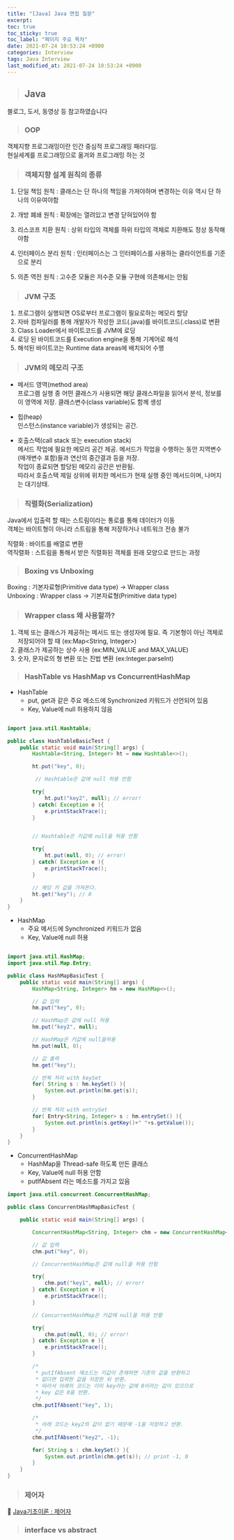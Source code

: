 ```yaml
---
title: "[Java] Java 면접 질문"
excerpt:
toc: true
toc_sticky: true
toc_label: "페이지 주요 목차"
date: 2021-07-24 10:53:24 +0900
categories: Interview
tags: Java Interview
last_modified_at: 2021-07-24 10:53:24 +0900
---
```


>## Java  

블로그, 도서, 동영상 등 참고하였습니다  

>### OOP

객체지향 프로그래밍이란 인간 중심적 프로그래밍 패러다임.  
현실세계를 프로그래밍으로 옮겨와 프로그래밍 하는 것  

>### 객체지향 설계 원칙의 종류  

1. 단일 책임 원칙 : 클래스는 단 하나의 책임을 가져야하며 변경하는 이유 역시 단 하나의 이유여야함  
1. 개방 폐쇄 원칙 : 확장에는 열려있고 변경 닫혀있어야 함  
1. 리스코프 치환 원칙 : 상위 타입의 객체를 하위 타입의 객체로 치환해도 정상 동작해야함

1. 인터페이스 분리 원칙 : 인터페이스는 그 인터페이스를 사용하는 클라이언트를 기준으로 분리  
1. 의존 역전 원칙 : 고수준 모듈은 저수준 모듈 구현에 의존해서는 안됨  


>### JVM 구조  

1. 프로그램이 실행되면 OS로부터 프로그램이 필요로하는 메모리 할당  
1. 자바 컴파일러를 통해 개발자가 작성한 코드(.java)를 바이트코드(.class)로 변환  
1. Class Loader에서 바이트코드를 JVM에 로딩  
1. 로딩 된 바이트코드를 Execution engine을 통해 기계어로 해석  
1. 해석된 바이트코는 Runtime data areas에 배치되어 수행  

>### JVM의 메모리 구조  

- 메서드 영역(method area)  
프로그램 실행 중 어떤 클래스가 사용되면 해당 클래스파일을 읽어서 분석,
정보를 이 영역에 저장. 클래스변수(class variable)도 함께 생성  


- 힙(heap)  
인스턴스(instance variable)가 생성되는 공간.  


- 호출스택(call stack 또는 execution stack)  
메서드 작업에 필요한 메모리 공간 제공.
메서드가 작업을 수행하는 동안 지역변수(매개변수 포함)들과 연산의 중간결과 등을 저장.  
작업이 종료되면 할당된 메모리 공간은 반환됨.  
따라서 호출스택 제일 상위에 위치한 메서드가 현재 실행 중인 메서드이며, 나머지는 대기상태.  


>### 직렬화(Serialization)  

Java에서 입출력 할 때는 스트림이라는 통로를 통해 데이터가 이동  
객체는 바이트형이 아니라 스트림을 통해 저장하거나 네트워크 전송 불가  

직렬화 : 바이트를 배열로 변환  
역직렬화 : 스트림을 통해서 받은 직렬화된 객체를 원래 모양으로 만드는 과정  


>### Boxing vs Unboxing  

Boxing : 기본자료형(Primitive data type) → Wrapper class  
Unboxing : Wrapper class → 기본자료형(Primitive data type)  


>### Wrapper class 왜 사용할까?  

1. 객체 또는 클래스가 제공하는 메서드 또는 생성자에 필요. 즉 기본형이 아닌 객체로 저장되어야 할 때 (ex:Map<String, Integer>)
1. 클래스가 제공하는 상수 사용 (ex:MIN_VALUE and MAX_VALUE)  
1. 숫자, 문자로의 형 변환 또는 진법 변환 (ex:Integer.parseInt)


>### HashTable vs HashMap vs ConcurrentHashMap  

- HashTable  
  - put, get과 같은 주요 메소드에 Synchronized 키워드가 선언되어 있음  
  - Key, Value에 null 허용하지 않음  

```Java

import java.util.Hashtable;

public class HashTableBasicTest {
	public static void main(String[] args) {
		Hashtable<String, Integer> ht = new Hashtable<>();

		ht.put("key", 0);

		 // Hashtable은 값에 null 허용 안함

		try{
			ht.put("key2", null); // error!
		} catch( Exception e ){
			e.printStackTrace();
		}


		// Hashtable은 키값에 null을 허용 안함

		try{
			ht.put(null, 0); // error!
		} catch( Exception e ){
			e.printStackTrace();
		}

		// 해당 키 값을 가져온다.
		ht.get("key"); // 0
	}
}
```

- HashMap  
  - 주요 메서드에 Synchronized 키워드가 없음  
  - Key, Value에 null 허용  

```Java

import java.util.HashMap;
import java.util.Map.Entry;

public class HashMapBasicTest {
	public static void main(String[] args) {
		HashMap<String, Integer> hm = new HashMap<>();

		// 값 입력
		hm.put("key", 0);

		// HashMap은 값에 null 허용
		hm.put("key2", null);

		// HashMap은 키값에 null을허용
		hm.put(null, 0);

		// 값 출력
		hm.get("key");

		// 반복 처리 with keySet
		for( String s : hm.keySet() ){
			System.out.println(hm.get(s));
		}

		// 반복 처리 with entrySet
		for( Entry<String, Integer> s : hm.entrySet() ){
			System.out.println(s.getKey()+" "+s.getValue());
		}
	}
}
```

- ConcurrentHashMap  
  - HashMap을 Thread-safe 하도록 만든 클래스  
  - Key, Value에 null 허용 안함  
  - putIfAbsent 라는 메소드를 가지고 있음  

```java
import java.util.concurrent.ConcurrentHashMap;

public class ConcurrentHashMapBasicTest {

	public static void main(String[] args) {

		ConcurrentHashMap<String, Integer> chm = new ConcurrentHashMap<>();

		// 값 입력
		chm.put("key", 0);

		// ConcurrentHashMap은 값에 null을 허용 안험

		try{
			chm.put("key1", null); // error!
		} catch( Exception e ){
			e.printStackTrace();
		}

		// ConcurrentHashMap은 키값에 null을 허용 안함

		try{
			chm.put(null, 0); // error!
		} catch( Exception e ){
			e.printStackTrace();
		}

		/*
		 * putIfAbsent 메소드는 키값이 존재하면 기존의 값을 반환하고
		 * 없다면 입력한 값을 저장한 뒤 반환.
		 * 따라서 아래의 코드는 이미 key라는 값에 0이라는 값이 있으므로
		 * key 값은 0을 반환.
		 */
		chm.putIfAbsent("key", 1);

		/*
		 * 아래 코드는 key2의 값이 없기 때문에 -1을 저장하고 반환.
		 */
		chm.putIfAbsent("key2", -1);

		for( String s : chm.keySet() ){
			System.out.println(chm.get(s)); // print -1, 0
		}
	}
}
```

>### 제어자  

🐽 [Java기초이론 : 제어자](https://haileyjohj.github.io/javabasic/2019/09/16/java-basics_09/)


>### interface vs abstract  
